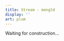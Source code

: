 ```yaml
---
title: Stream - mengld
display: ''
art: plum
---
```


<SubNav />
Waiting for construction...
<ListStreams />
